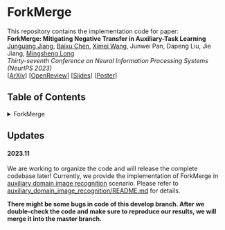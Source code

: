 # ForkMerge
This repository contains the implementation code for paper: <br>
__ForkMerge: Mitigating Negative Transfer in Auxiliary-Task Learning__ <br>
[Junguang Jiang](https://junguangjiang.github.io), [Baixu Chen](https://thucbx99.github.io), [Ximei Wang](https://wxm17.github.io/), Junwei Pan, Dapeng Liu, Jie Jiang, [Mingsheng Long](http://ise.thss.tsinghua.edu.cn/~mlong/)<br>
_Thirty-seventh Conference on Neural Information Processing Systems (NeurIPS 2023)_ <br>
[[ArXiv](https://arxiv.org/abs/2301.12618)] [[OpenReview](https://openreview.net/forum?id=vZHk1QlBQW)] [[Slides](https://neurips.cc/media/neurips-2023/Slides/70098.pdf)] [[Poster](https://neurips.cc/media/PosterPDFs/NeurIPS%202023/70098.png?t=1697277625.1977432)]

## Table of Contents

<details>
  <summary>ForkMerge</summary>

- [Updates](#updates)

</details>

## Updates

#### 2023.11

We are working to organize the code and will release the complete codebase later! 
Currently, we provide the implementation of ForkMerge in [auxiliary domain image recognition](./auxiliary_domain_image_recognition) scenario. 
Please refer to [auxiliary_domain_image_recognition/README.md](./auxiliary_domain_image_recognition/README.md) for details.

**There might be some bugs in code of this develop branch. 
After we double-check the code and make sure to reproduce our results, we will merge it into the master branch.**
